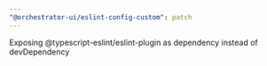 ```yaml
---
"@orchestrator-ui/eslint-config-custom": patch
---
```


Exposing @typescript-eslint/eslint-plugin as dependency instead of devDependency

